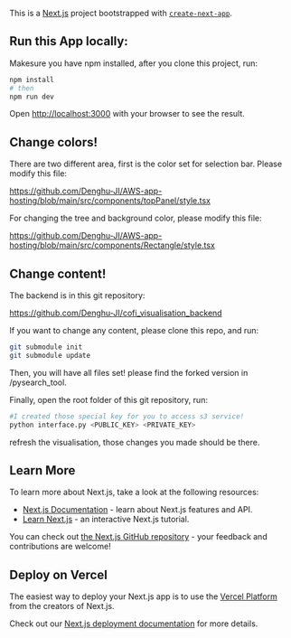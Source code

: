 This is a [Next.js](https://nextjs.org/) project bootstrapped with [`create-next-app`](https://github.com/vercel/next.js/tree/canary/packages/create-next-app).


## Run this App locally:

Makesure you have npm installed, after you clone this project, run:

```bash
npm install
# then
npm run dev
```

Open [http://localhost:3000](http://localhost:3000) with your browser to see the result.

## Change colors!

There are two different area, first is the color set for selection bar. Please modify this file:

https://github.com/Denghu-JI/AWS-app-hosting/blob/main/src/components/topPanel/style.tsx

For changing the tree and background color, please modify this file:

https://github.com/Denghu-JI/AWS-app-hosting/blob/main/src/components/Rectangle/style.tsx

## Change content!

The backend is in this git repository:

https://github.com/Denghu-JI/cofi_visualisation_backend

If you want to change any content, please clone this repo, and run:

```bash
git submodule init
git submodule update
```
Then, you will have all files set! please find the forked version in /pysearch_tool. 

Finally, open the root folder of this git repository, run:

```bash
#I created those special key for you to access s3 service!
python interface.py <PUBLIC_KEY> <PRIVATE_KEY>
```
refresh the visualisation, those changes you made should be there.


## Learn More

To learn more about Next.js, take a look at the following resources:

- [Next.js Documentation](https://nextjs.org/docs) - learn about Next.js features and API.
- [Learn Next.js](https://nextjs.org/learn) - an interactive Next.js tutorial.

You can check out [the Next.js GitHub repository](https://github.com/vercel/next.js/) - your feedback and contributions are welcome!

## Deploy on Vercel

The easiest way to deploy your Next.js app is to use the [Vercel Platform](https://vercel.com/new?utm_medium=default-template&filter=next.js&utm_source=create-next-app&utm_campaign=create-next-app-readme) from the creators of Next.js.

Check out our [Next.js deployment documentation](https://nextjs.org/docs/deployment) for more details.

